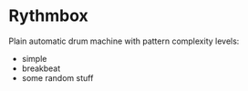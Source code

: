 # Rythmbox

Plain automatic drum machine with pattern complexity levels:
- simple
- breakbeat
- some random stuff
